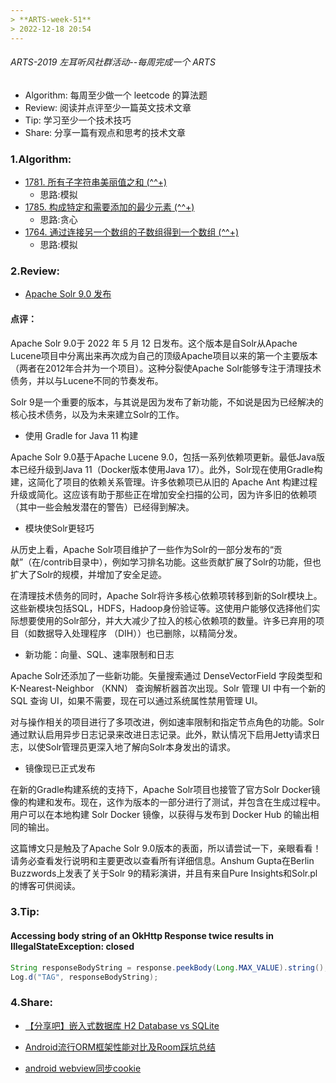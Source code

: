 ```yaml
---
> **ARTS-week-51**
> 2022-12-18 20:54
---
```



###### ARTS-2019 左耳听风社群活动--每周完成一个 ARTS
- Algorithm: 每周至少做一个 leetcode 的算法题
- Review: 阅读并点评至少一篇英文技术文章
- Tip: 学习至少一个技术技巧
- Share: 分享一篇有观点和思考的技术文章

### 1.Algorithm:

- [1781. 所有子字符串美丽值之和 (^^+)](https://leetcode.cn/submissions/detail/388567081/)  
  + 思路:模拟
- [1785. 构成特定和需要添加的最少元素 (^^+)](https://leetcode.cn/submissions/detail/389369796/)  
  + 思路:贪心
- [1764. 通过连接另一个数组的子数组得到一个数组 (^^+)](https://leetcode.cn/submissions/detail/389718418/)  
  + 思路:模拟

### 2.Review:

- [Apache Solr 9.0 发布](https://opensourceconnections.com/blog/2022/07/07/apache-solr-9-0-released/)  

#### 点评：

Apache Solr 9.0于 2022 年 5 月 12 日发布。这个版本是自Solr从Apache Lucene项目中分离出来再次成为自己的顶级Apache项目以来的第一个主要版本（两者在2012年合并为一个项目）。这种分裂使Apache Solr能够专注于清理技术债务，并以与Lucene不同的节奏发布。

Solr 9是一个重要的版本，与其说是因为发布了新功能，不如说是因为已经解决的核心技术债务，以及为未来建立Solr的工作。

- 使用 Gradle for Java 11 构建

Apache Solr 9.0基于Apache Lucene 9.0，包括一系列依赖项更新。最低Java版本已经升级到Java 11（Docker版本使用Java 17）。此外，Solr现在使用Gradle构建，这简化了项目的依赖关系管理。许多依赖项已从旧的 Apache Ant 构建过程升级或简化。这应该有助于那些正在增加安全扫描的公司，因为许多旧的依赖项（其中一些会触发潜在的警告）已经得到解决。

- 模块使Solr更轻巧

从历史上看，Apache Solr项目维护了一些作为Solr的一部分发布的“贡献”（在/contrib目录中），例如学习排名功能。这些贡献扩展了Solr的功能，但也扩大了Solr的规模，并增加了安全足迹。

在清理技术债务的同时，Apache Solr将许多核心依赖项转移到新的Solr模块上。这些新模块包括SQL，HDFS，Hadoop身份验证等。这使用户能够仅选择他们实际想要使用的Solr部分，并大大减少了拉入的核心依赖项的数量。许多已弃用的项目（如数据导入处理程序 （DIH））也已删除，以精简分发。

- 新功能：向量、SQL、速率限制和日志

Apache Solr还添加了一些新功能。矢量搜索通过 DenseVectorField 字段类型和 K-Nearest-Neighbor （KNN） 查询解析器首次出现。Solr 管理 UI 中有一个新的 SQL 查询 UI，如果不需要，现在可以通过系统属性禁用管理 UI。

对与操作相关的项目进行了多项改进，例如速率限制和指定节点角色的功能。Solr 通过默认启用异步日志记录来改进日志记录。此外，默认情况下启用Jetty请求日志，以使Solr管理员更深入地了解向Solr本身发出的请求。

- 镜像现已正式发布

在新的Gradle构建系统的支持下，Apache Solr项目也接管了官方Solr Docker镜像的构建和发布。现在，这作为版本的一部分进行了测试，并包含在生成过程中。用户可以在本地构建 Solr Docker 镜像，以获得与发布到 Docker Hub 的输出相同的输出。

这篇博文只是触及了Apache Solr 9.0版本的表面，所以请尝试一下，亲眼看看！请务必查看发行说明和主要更改以查看所有详细信息。Anshum Gupta在Berlin Buzzwords上发表了关于Solr 9的精彩演讲，并且有来自Pure Insights和Solr.pl的博客可供阅读。

### 3.Tip:

#### Accessing body string of an OkHttp Response twice results in IllegalStateException: closed

```java
String responseBodyString = response.peekBody(Long.MAX_VALUE).string();
Log.d("TAG", responseBodyString);
```

### 4.Share:

- [【分享吧】嵌入式数据库 H2 Database vs SQLite](https://www.modb.pro/db/196155)

- [Android流行ORM框架性能对比及Room踩坑总结](http://andyken.github.io/2017/10/26/Android%E6%B5%81%E8%A1%8CORM%E6%A1%86%E6%9E%B6%E6%80%A7%E8%83%BD%E5%AF%B9%E6%AF%94%E5%8F%8ARoom%E8%B8%A9%E5%9D%91%E6%80%BB%E7%BB%93/)

- [android webview同步cookie](https://www.jianshu.com/p/3f9fcde4b80f)
